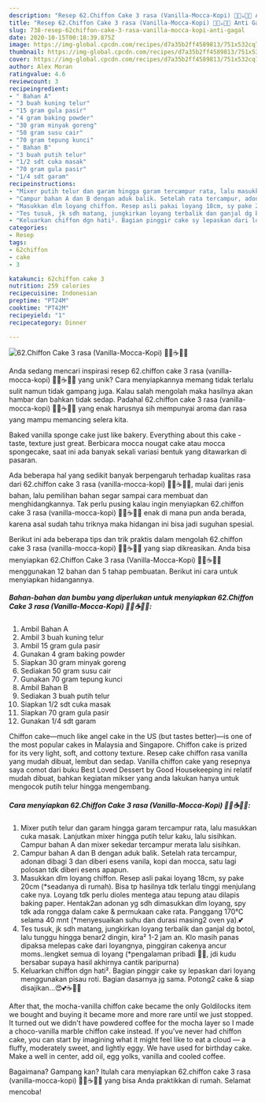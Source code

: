 ```yaml
---
description: "Resep 62.Chiffon Cake 3 rasa (Vanilla-Mocca-Kopi) 🤤😍☕👌🏻 Anti Gagal"
title: "Resep 62.Chiffon Cake 3 rasa (Vanilla-Mocca-Kopi) 🤤😍☕👌🏻 Anti Gagal"
slug: 738-resep-62chiffon-cake-3-rasa-vanilla-mocca-kopi-anti-gagal
date: 2020-10-15T00:18:39.875Z
image: https://img-global.cpcdn.com/recipes/d7a35b2ff4589813/751x532cq70/62chiffon-cake-3-rasa-vanilla-mocca-kopi-🤤😍☕👌🏻-foto-resep-utama.jpg
thumbnail: https://img-global.cpcdn.com/recipes/d7a35b2ff4589813/751x532cq70/62chiffon-cake-3-rasa-vanilla-mocca-kopi-🤤😍☕👌🏻-foto-resep-utama.jpg
cover: https://img-global.cpcdn.com/recipes/d7a35b2ff4589813/751x532cq70/62chiffon-cake-3-rasa-vanilla-mocca-kopi-🤤😍☕👌🏻-foto-resep-utama.jpg
author: Alex Moran
ratingvalue: 4.6
reviewcount: 3
recipeingredient:
- " Bahan A"
- "3 buah kuning telur"
- "15 gram gula pasir"
- "4 gram baking powder"
- "30 gram minyak goreng"
- "50 gram susu cair"
- "70 gram tepung kunci"
- " Bahan B"
- "3 buah putih telur"
- "1/2 sdt cuka masak"
- "70 gram gula pasir"
- "1/4 sdt garam"
recipeinstructions:
- "Mixer putih telur dan garam hingga garam tercampur rata, lalu masukkan cuka masak. Lanjutkan mixer hingga putih telur kaku, lalu sisihkan. Campur bahan A dan mixer sekedar tercampur merata lalu sisihkan."
- "Campur bahan A dan B dengan aduk balik. Setelah rata tercampur, adonan dibagi 3 dan diberi esens vanila, kopi dan mocca, satu lagi polosan tdk diberi esens apapun."
- "Masukkan dlm loyang chiffon. Resep asli pakai loyang 18cm, sy pake 20cm (*seadanya di rumah). Bisa tp hasilnya tdk terlalu tinggi menjulang cake nya. Loyang tdk perlu dioles mentega atau tepung atau dilapis baking paper. Hentak2an adonan yg sdh dimasukkan dlm loyang, spy tdk ada rongga dalam cake &amp; permukaan cake rata. Panggang 170°C selama 40 mnt (*menyesuaikan suhu dan durasi masing2 oven ya).💕"
- "Tes tusuk, jk sdh matang, jungkirkan loyang terbalik dan ganjal dg botol, lalu tunggu hingga benar2 dingin, kira² 1-2 jam an. Klo masih panas dipaksa melepas cake dari loyangnya, pinggiran cakenya ancur moms..lengket semua di loyang (*pengalaman pribadi 🤭😂, jdi kudu bersabar supaya hasil akhirnya cantik paripurna)"
- "Keluarkan chiffon dgn hati². Bagian pinggir cake sy lepaskan dari loyang menggunakan pisau roti. Bagian dasarnya jg sama. Potong2 cake &amp; siap disajikan...😍💕☕👌🏻"
categories:
- Resep
tags:
- 62chiffon
- cake
- 3

katakunci: 62chiffon cake 3 
nutrition: 259 calories
recipecuisine: Indonesian
preptime: "PT24M"
cooktime: "PT42M"
recipeyield: "1"
recipecategory: Dinner

---
```



![62.Chiffon Cake 3 rasa (Vanilla-Mocca-Kopi) 🤤😍☕👌🏻](https://img-global.cpcdn.com/recipes/d7a35b2ff4589813/751x532cq70/62chiffon-cake-3-rasa-vanilla-mocca-kopi-🤤😍☕👌🏻-foto-resep-utama.jpg)

Anda sedang mencari inspirasi resep 62.chiffon cake 3 rasa (vanilla-mocca-kopi) 🤤😍☕👌🏻 yang unik? Cara menyiapkannya memang tidak terlalu sulit namun tidak gampang juga. Kalau salah mengolah maka hasilnya akan hambar dan bahkan tidak sedap. Padahal 62.chiffon cake 3 rasa (vanilla-mocca-kopi) 🤤😍☕👌🏻 yang enak harusnya sih mempunyai aroma dan rasa yang mampu memancing selera kita.

Baked vanilla sponge cake just like bakery. Everything about this cake - taste, texture just great. Berbicara mocca nougat cake atau mocca spongecake, saat ini ada banyak sekali variasi bentuk yang ditawarkan di pasaran.

Ada beberapa hal yang sedikit banyak berpengaruh terhadap kualitas rasa dari 62.chiffon cake 3 rasa (vanilla-mocca-kopi) 🤤😍☕👌🏻, mulai dari jenis bahan, lalu pemilihan bahan segar sampai cara membuat dan menghidangkannya. Tak perlu pusing kalau ingin menyiapkan 62.chiffon cake 3 rasa (vanilla-mocca-kopi) 🤤😍☕👌🏻 enak di mana pun anda berada, karena asal sudah tahu triknya maka hidangan ini bisa jadi suguhan spesial.


Berikut ini ada beberapa tips dan trik praktis dalam mengolah 62.chiffon cake 3 rasa (vanilla-mocca-kopi) 🤤😍☕👌🏻 yang siap dikreasikan. Anda bisa menyiapkan 62.Chiffon Cake 3 rasa (Vanilla-Mocca-Kopi) 🤤😍☕👌🏻 menggunakan 12 bahan dan 5 tahap pembuatan. Berikut ini cara untuk menyiapkan hidangannya.

<!--inarticleads1-->

##### Bahan-bahan dan bumbu yang diperlukan untuk menyiapkan 62.Chiffon Cake 3 rasa (Vanilla-Mocca-Kopi) 🤤😍☕👌🏻:

1. Ambil  Bahan A
1. Ambil 3 buah kuning telur
1. Ambil 15 gram gula pasir
1. Gunakan 4 gram baking powder
1. Siapkan 30 gram minyak goreng
1. Sediakan 50 gram susu cair
1. Gunakan 70 gram tepung kunci
1. Ambil  Bahan B
1. Sediakan 3 buah putih telur
1. Siapkan 1/2 sdt cuka masak
1. Siapkan 70 gram gula pasir
1. Gunakan 1/4 sdt garam


Chiffon cake—much like angel cake in the US (but tastes better)—is one of the most popular cakes in Malaysia and Singapore. Chiffon cake is prized for its very light, soft, and cottony texture. Resep cake chiffon rasa vanilla yang mudah dibuat, lembut dan sedap. Vanilla chiffon cake yang resepnya saya comot dari buku Best Loved Dessert by Good Housekeeping ini relatif mudah dibuat, bahkan kegiatan mikser yang anda lakukan hanya untuk mengocok putih telur hingga mengembang. 

<!--inarticleads2-->

##### Cara menyiapkan 62.Chiffon Cake 3 rasa (Vanilla-Mocca-Kopi) 🤤😍☕👌🏻:

1. Mixer putih telur dan garam hingga garam tercampur rata, lalu masukkan cuka masak. Lanjutkan mixer hingga putih telur kaku, lalu sisihkan. Campur bahan A dan mixer sekedar tercampur merata lalu sisihkan.
1. Campur bahan A dan B dengan aduk balik. Setelah rata tercampur, adonan dibagi 3 dan diberi esens vanila, kopi dan mocca, satu lagi polosan tdk diberi esens apapun.
1. Masukkan dlm loyang chiffon. Resep asli pakai loyang 18cm, sy pake 20cm (*seadanya di rumah). Bisa tp hasilnya tdk terlalu tinggi menjulang cake nya. Loyang tdk perlu dioles mentega atau tepung atau dilapis baking paper. Hentak2an adonan yg sdh dimasukkan dlm loyang, spy tdk ada rongga dalam cake &amp; permukaan cake rata. Panggang 170°C selama 40 mnt (*menyesuaikan suhu dan durasi masing2 oven ya).💕
1. Tes tusuk, jk sdh matang, jungkirkan loyang terbalik dan ganjal dg botol, lalu tunggu hingga benar2 dingin, kira² 1-2 jam an. Klo masih panas dipaksa melepas cake dari loyangnya, pinggiran cakenya ancur moms..lengket semua di loyang (*pengalaman pribadi 🤭😂, jdi kudu bersabar supaya hasil akhirnya cantik paripurna)
1. Keluarkan chiffon dgn hati². Bagian pinggir cake sy lepaskan dari loyang menggunakan pisau roti. Bagian dasarnya jg sama. Potong2 cake &amp; siap disajikan...😍💕☕👌🏻


After that, the mocha-vanilla chiffon cake became the only Goldilocks item we bought and buying it became more and more rare until we just stopped. It turned out we didn&#39;t have powdered coffee for the mocha layer so I made a choco-vanilla marble chiffon cake instead. If you&#39;ve never had chiffon cake, you can start by imagining what it might feel like to eat a cloud — a fluffy, moderately sweet, and lightly eggy. We have used for birthday cake. Make a well in center, add oil, egg yolks, vanilla and cooled coffee. 

Bagaimana? Gampang kan? Itulah cara menyiapkan 62.chiffon cake 3 rasa (vanilla-mocca-kopi) 🤤😍☕👌🏻 yang bisa Anda praktikkan di rumah. Selamat mencoba!
